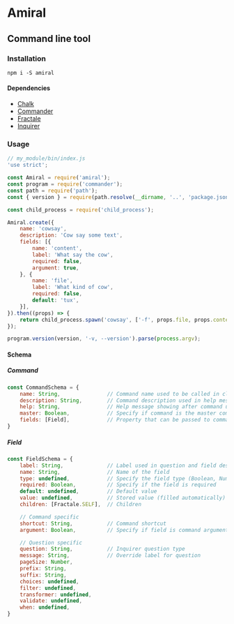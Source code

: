 # Amiral

## Command line tool

### Installation

`npm i -S amiral`

#### Dependencies

- [Chalk](https://www.npmjs.com/package/chalk)
- [Commander](https://www.npmjs.com/package/commander)
- [Fractale](https://www.npmjs.com/package/fractale)
- [Inquirer](https://www.npmjs.com/package/inquirer)

### Usage

```javascript
// my_module/bin/index.js
'use strict';

const Amiral = require('amiral');
const program = require('commander');
const path = require('path');
const { version } = require(path.resolve(__dirname, '..', 'package.json'));

const child_process = require('child_process');

Amiral.create({
    name: 'cowsay',
    description: 'Cow say some text',
    fields: [{
        name: 'content',
        label: 'What say the cow',
        required: false,
        argument: true,
    }, {
        name: 'file',
        label: 'What kind of cow',
        required: false,
        default: 'tux',
    }],
}).then((props) => {
    return child_process.spawn('cowsay', ['-f', props.file, props.content], { stdio: 'inherit' });
});

program.version(version, '-v, --version').parse(process.argv);
```

#### Schema

##### Command

```javascript
const CommandSchema = {
    name: String,               // Command name used to be called in cli
    description: String,        // Command description used in help message
    help: String,               // Help message showing after command usage and options
    master: Boolean,            // Specify if command is the master command
    fields: [Field],            // Property that can be passed to command or prompted
}
```

##### Field

```javascript
const FieldSchema = {
    label: String,              // Label used in question and field description
    name: String,               // Name of the field
    type: undefined,            // Specify the field type (Boolean, Number, String, Object, Array, Map)
    required: Boolean,          // Specify if the field is required
    default: undefined,         // Default value
    value: undefined,           // Stored value (filled automatically)
    children: [Fractale.SELF],  // Children 

    // Command specific
    shortcut: String,           // Command shortcut
    argument: Boolean,          // Specify if field is command argument

    // Question specific
    question: String,           // Inquirer question type
    message: String,            // Override label for question
    pageSize: Number,
    prefix: String,
    suffix: String,
    choices: undefined,
    filter: undefined,
    transformer: undefined,
    validate: undefined,
    when: undefined,
}
```

